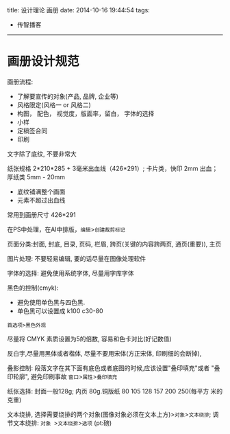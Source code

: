 title: 设计理论 画册
date: 2014-10-16 19:44:54
tags:
- 传智播客
---

# 画册设计规范 #

画册流程:
* 了解要宣传的对象(产品, 品牌, 企业等)
* 风格限定(风格一 or 风格二)
* 构图， 配色， 视觉度，版面率，留白， 字体的选择
* 小样
* 定稿签合同
* 印刷

文字除了底纹, 不要非常大

纸张规格 2\*210\*285 + 3毫米出血线（426\*291）; 卡片类，快印 2mm 出血；厚纸类 5mm - 20mm
* 底纹铺满整个画面
* 元素不超过出血线

常用到画册尺寸 426*291

在PS中处理，在AI中排版，`编辑`>`创建裁剪标记`

页面分类:封面, 封底, 目录, 页码, 栏眉, 跨页(关键的内容跨两页, 通页(重要)), 主页

图片处理: 不要轻易编辑, 要的话尽量在图像处理软件

字体的选择: 避免使用系统字体, 尽量用字库字体

黑色的控制(cmyk):
* 避免使用单色黑与四色黑.
* 单色黑可以设置成 k100 c30-80

`首选项>黑色外观`

尽量将 CMYK 素质设置为5的倍数, 容易和色卡对比(好记数值)

反白字,尽量用黑体或者楷体, 尽量不要用宋体(方正宋体, 印刷细的会断掉),

叠影控制: 段落文字在其下面有底色或者底图的时候,应该设置"叠印填充"或者
"叠印轮廓", 避免印刷事故 `窗口`>`属性`>`叠印填充`

纸张选择: 封面一般128g; 内页 80g.铜版纸 80 105 128 157 200 250(每平方
米的克重)

文本绕排, 选择需要绕排的两个对象(图像对象必须在文本上方)>`对象`>`文本绕排`; 调节文本绕排: `对象
`>`文本绕排`>`选项`  (pt:磅)


